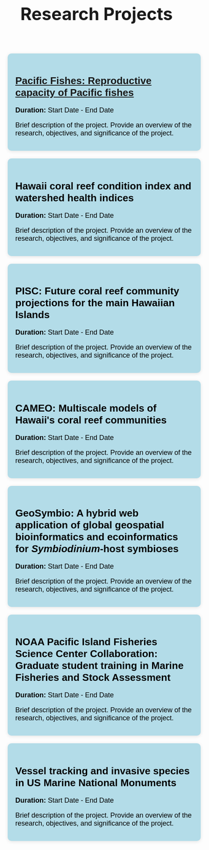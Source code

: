 <!DOCTYPE html>
<html lang="en">
<head>
    <meta charset="UTF-8">
    <meta name="viewport" content="width=device-width, initial-scale=1.0">
    <title>Research Projects</title>
    <link rel="stylesheet" href="/css/research.css">
    <style>
        html, body {
            margin: 0;
            padding: 0;
        }
        main {
            display: flex;
            flex-direction: column;
            width: 100%;
        }
        .research-container {
            display: flex;
            flex-direction: column;
            padding: 20px;
            width: 100%;
        }
        .research-project {
            width: 100%;
            margin-bottom: 20px;
            border-radius: 10px;
            background-color: #b3dce8;
            padding: 20px;
            box-shadow: 0 2px 10px rgba(0, 0, 0, 0.1);
            color: #000000;
            font-family: Arial, sans-serif;
            box-sizing: border-box;
            transition: transform 0.3s;
        }
        h1 {
            margin-bottom: 20px;
            font-size: 45px;
        }
        h2 {
            margin-bottom: 20px;
            font-size: 26px;
        }
        p {
            margin-bottom: 15px;
            font-size: 18px;
        }
    </style>
</head>
<body>

<header>
    <h1>Research Projects</h1>
</header>

<main>
    <div class="research-container">
        <div class="research-project">
            <h2><a href="/research/pacific-fishes">Pacific Fishes: Reproductive capacity of Pacific fishes</a></h2>
            <p><strong>Duration:</strong> Start Date - End Date</p>
            <p>Brief description of the project. Provide an overview of the research, objectives, and significance of the project.</p>
        </div>
        <div class="research-project">
            <h2>Hawaii coral reef condition index and watershed health indices</h2>
            <p><strong>Duration:</strong> Start Date - End Date</p>
            <p>Brief description of the project. Provide an overview of the research, objectives, and significance of the project.</p>
        </div>
        <div class="research-project">
            <h2>PISC: Future coral reef community projections for the main Hawaiian Islands</h2>
            <p><strong>Duration:</strong> Start Date - End Date</p>
            <p>Brief description of the project. Provide an overview of the research, objectives, and significance of the project.</p>
        </div>
        <div class="research-project">
            <h2>CAMEO: Multiscale models of Hawaii's coral reef communities</h2>
            <p><strong>Duration:</strong> Start Date - End Date</p>
            <p>Brief description of the project. Provide an overview of the research, objectives, and significance of the project.</p>
        </div>
        <div class="research-project">
            <h2>GeoSymbio: A hybrid web application of global geospatial bioinformatics and ecoinformatics for <em>Symbiodinium</em>-host symbioses</h2>
            <p><strong>Duration:</strong> Start Date - End Date</p>
            <p>Brief description of the project. Provide an overview of the research, objectives, and significance of the project.</p>
        </div>
        <div class="research-project">
            <h2>NOAA Pacific Island Fisheries Science Center Collaboration: Graduate student training in Marine Fisheries and Stock Assessment</h2>
            <p><strong>Duration:</strong> Start Date - End Date</p>
            <p>Brief description of the project. Provide an overview of the research, objectives, and significance of the project.</p>
        </div>
        <div class="research-project">
            <h2>Vessel tracking and invasive species in US Marine National Monuments</h2>
            <p><strong>Duration:</strong> Start Date - End Date</p>
            <p>Brief description of the project. Provide an overview of the research, objectives, and significance of the project.</p>
        </div>
    </div>
</main>

</body>
</html>
